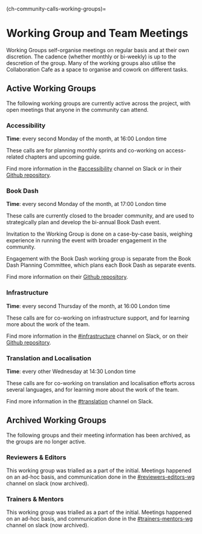 (ch-community-calls-working-groups)=
# Working Group and Team Meetings

Working Groups self-organise meetings on regular basis and at their own discretion. The cadence (whether monthly or bi-weekly) is up to the descretion of the group. Many of the working groups also utilise the Collaboration Cafe as a space to organise and cowork on different tasks.

## Active Working Groups

The following working groups are currently active across the project, with open meetings that anyone in the community can attend. 

### Accessibility

**Time**: every second Monday of the month, at 16:00 London time

These calls are for planning monthly sprints and co-working on access-related chapters and upcoming guide. 

Find more information in the [#accessibility](https://theturingway.slack.com/archives/C01E654A42E) channel on Slack or in their [Github repository](https://github.com/the-turing-way/accessibility-working-group).

### Book Dash 

**Time**: every second Monday of the month, at 17:00 London time

These calls are currently closed to the broader community, and are used to strategically plan and develop the bi-annual Book Dash event. 

Invitation to the Working Group is done on a case-by-case basis, weighing experience in running the event with broader engagement in the community.

Engagement with the Book Dash working group is separate from the Book Dash Planning Committee, which plans each Book Dash as separate events.

Find more information on their [Github repository](https://github.com/the-turing-way/bookdash).

### Infrastructure

**Time**: every second Thursday of the month, at 16:00 London time

These calls are for co-working on infrastructure support, and for learning more about the work of the team. 

Find more information in the [#infrastructure]() channel on Slack, or on their [Github repository]().

### Translation and Localisation

**Time**: every other Wednesday at 14:30 London time

These calls are for co-working on translation and localisation efforts across several languages, and for learning more about the work of the team.

Find more information in the [#translation](https://theturingway.slack.com/archives/C01E17C1K35) channel on Slack.

## Archived Working Groups

The following groups and their meeting information has been archived, as the groups are no longer active.

### Reviewers & Editors

This working group was trialled as a part of the initial. Meetings happened on an ad-hoc basis, and communication done in the [#reviewers-editors-wg](https://theturingway.slack.com/archives/C043N2KSVND) channel on slack (now archived). 

### Trainers & Mentors

This working group was trialled as a part of the initial. Meetings happened on an ad-hoc basis, and communication done in the [#trainers-mentors-wg](https://theturingway.slack.com/archives/C0425F98E5U) channel on slack (now archived). 

